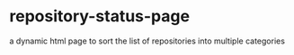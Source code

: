 # repository-status-page
a dynamic html page to sort the list of repositories into multiple categories
